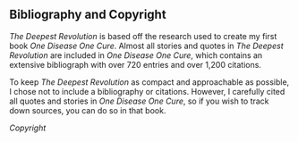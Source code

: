 ## Bibliography and Copyright

_The Deepest Revolution_ is based off the research used to create my first book _One Disease One Cure_. Almost all stories and quotes in _The Deepest Revolution_ are included in _One Disease One Cure_, which contains an extensive bibliograph with over 720 entries and over 1,200 citations.

To keep _The Deepest Revolution_ as compact and approachable as possible, I chose not to include a bibliography or citations. However, I carefully cited all quotes and stories in _One Disease One Cure_, so if you wish to track down sources, you can do so in that book.

_Copyright_

<div style="break-after:page"></div>